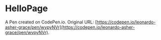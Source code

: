 # HelloPage

A Pen created on CodePen.io. Original URL: [https://codepen.io/leonardo-asher-grace/pen/wvpyNVr](https://codepen.io/leonardo-asher-grace/pen/wvpyNVr).


